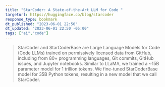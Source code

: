 ```yaml
---
title: "StarCoder: A State-of-the-Art LLM for Code "
targeturl: https://huggingface.co/blog/starcoder
response_type: bookmark
dt_published: "2023-06-01 22:50"
dt_updated: "2023-06-01 22:50 -05:00"
tags: ["ai","code"]
---
```


> StarCoder and StarCoderBase are Large Language Models for Code (Code LLMs) trained on permissively licensed data from GitHub, including from 80+ programming languages, Git commits, GitHub issues, and Jupyter notebooks. Similar to LLaMA, we trained a ~15B parameter model for 1 trillion tokens. We fine-tuned StarCoderBase model for 35B Python tokens, resulting in a new model that we call StarCoder. 
